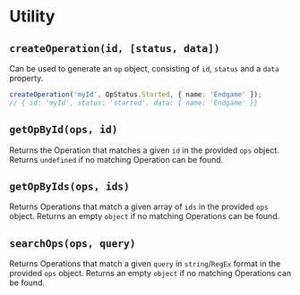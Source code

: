 # Utility

## `createOperation(id, [status, data])`

Can be used to generate an `op` object, consisting of `id`, `status` and a `data` property.

```ts
createOperation('myId', OpStatus.Started, { name: 'Endgame' });
// { id: 'myId', status: 'started', data: { name: 'Endgame' }}
```

## `getOpById(ops, id)`

Returns the Operation that matches a given `id` in the provided `ops` object.
Returns `undefined` if no matching Operation can be found.

## `getOpByIds(ops, ids)`

Returns Operations that match a given array of `ids` in the provided `ops` object. Returns an empty `object` if no matching Operations can be found.

## `searchOps(ops, query)`

Returns Operations that match a given `query` in `string`/`RegEx` format in the provided `ops` object. Returns an empty `object` if no matching Operations can be found.
